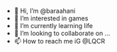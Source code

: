 - 👋 Hi, I’m @baraahani
- 👀 I’m interested in games
- 🌱 I’m currently learning life
- 💞️ I’m looking to collaborate on ...
- 📫 How to reach me  iG @LQCR

<!---
baraahani/baraahani is a ✨ special ✨ repository because its `README.md` (this file) appears on your GitHub profile.
You can click the Preview link to take a look at your changes.
--->
